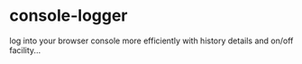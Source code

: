 console-logger
==============

log into your browser console more efficiently with history details and on/off facility...
